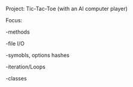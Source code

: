 Project: Tic-Tac-Toe (with an AI computer player)

Focus:

-methods

-file I/O

-symobls, options hashes

-iteration/Loops

-classes

